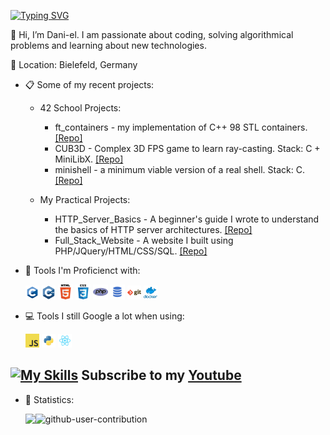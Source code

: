 [![Typing SVG](https://readme-typing-svg.demolab.com?font=Fira+Code&size=25&pause=500&color=10F74B&background=FFFFFF00&vCenter=true&width=435&lines=Hi+there+👋;Welcome+To+My+Github!;I'm+Uyi+El+Dani+(Dani+El);El,+in+Hebrew,+means+God!;Wanna+hear+a+story?;I'll+tell+you+how+time+began.;In+the+beginning,+was+a+bang!;(clears+throat)...+Well...;It+wasn't+really+a+bang.;The+Simulator+wore+earplugs,;and+turned+on+the+Simulation.;For+Immortals,+a+game+of+life.;Wonder+why+all+things+orbit?;Adinkra+is+a+programming+lang;known+by+Programmers;existing+beyond+Space+Time.;Can+you+read+the+Source+Code?;Listen+to+your+higher+self;We+are+Adinkra+Coders:;Maintaining+the+Source+Code+;For+the+Reality+Simulation!;🌹;Roses+are+red;🍾;Beer+is+green;👯;Girls+are+pink;(screeching+sound)...;(deep+humming)...;🤔;🤔;🤔;🤔;🤔;🤔;🤔;🤔;🤔;🤔;🤔;🤔;🤔;🤔;🤔;🤔;🤔;🤔;🤔;🤔;🤔;🤔;🤔;🤔)](https://git.io/typing-svg)

👋 Hi, I’m Dani-el. I am passionate about coding, solving algorithmical problems and learning about new technologies.

🌆 Location: Bielefeld, Germany

- 📋 Some of my recent projects:
     - 42 School Projects:
          - ft_containers - my implementation of C++ 98 STL containers. [[Repo]](https://github.com/AdinkraCoders/ft_containers)
          - CUB3D - Complex 3D FPS game to learn ray-casting. Stack: C + MiniLibX. [[Repo]](https://github.com/AdinkraCoders/Cub3D)
          - minishell - a minimum viable version of a real shell. Stack: C. [[Repo]](https://github.com/AdinkraCoders/Minishell)
      
     - My Practical Projects:
          - HTTP_Server_Basics - A beginner's guide I wrote to understand the basics of HTTP server architectures. [[Repo]](https://github.com/AdinkraCoders/HTTP_Server_Basics)
          - Full_Stack_Website - A website I built using PHP/JQuery/HTML/CSS/SQL. [[Repo]](https://github.com/AdinkraCoders/Full_Stack_Website)

- 🔨 Tools I'm Proficienct with:
      <p>
          <img src="https://raw.githubusercontent.com/github/explore/80688e429a7d4ef2fca1e82350fe8e3517d3494d/topics/c/c.png" alt="C" height="22">
          <img src="https://raw.githubusercontent.com/github/explore/80688e429a7d4ef2fca1e82350fe8e3517d3494d/topics/cpp/cpp.png" alt="CPP" height="22">
          <img src="https://raw.githubusercontent.com/github/explore/80688e429a7d4ef2fca1e82350fe8e3517d3494d/topics/html/html.png" alt="HTML" height="24">
          <img src="https://raw.githubusercontent.com/github/explore/80688e429a7d4ef2fca1e82350fe8e3517d3494d/topics/css/css.png" alt="CSS" height="24" >
          <img src="https://raw.githubusercontent.com/github/explore/80688e429a7d4ef2fca1e82350fe8e3517d3494d/topics/php/php.png" alt="PHP" height="24" >
          <img src="https://raw.githubusercontent.com/github/explore/80688e429a7d4ef2fca1e82350fe8e3517d3494d/topics/sql/sql.png" alt="SQL" height="24" >
          <img src="https://raw.githubusercontent.com/github/explore/80688e429a7d4ef2fca1e82350fe8e3517d3494d/topics/git/git.png" alt="git" height="22">
          <img src="https://raw.githubusercontent.com/github/explore/80688e429a7d4ef2fca1e82350fe8e3517d3494d/topics/docker/docker.png" alt="Docker" height="22">
      </p>


- 💻 Tools I still Google a lot when using:
      <p>
          <img src="https://raw.githubusercontent.com/github/explore/80688e429a7d4ef2fca1e82350fe8e3517d3494d/topics/javascript/javascript.png" alt="Javascript" height="22">
          <img src="https://raw.githubusercontent.com/github/explore/80688e429a7d4ef2fca1e82350fe8e3517d3494d/topics/python/python.png" alt="Python" height="22">
          <img src="https://raw.githubusercontent.com/github/explore/80688e429a7d4ef2fca1e82350fe8e3517d3494d/topics/react/react.png" alt="React" height="22">
      </p>

## [![My Skills](https://icons-for-free.com/iconfiles/png/64/super+tiny+icons+youtube-1324450801208600807.png)](https://www.youtube.com/@AdinkraCoders/) Subscribe to my [Youtube](https://www.youtube.com/@AdinkraCoders/)


- 📌 Statistics:
     <p>
      <a href="https://github-readme-stats.vercel.app/api/top-langs/?username=AdinkraCoders&layout=default">
          <img align="left" height="220" src="https://github-readme-stats.vercel.app/api/top-langs/?username=AdinkraCoders&layout=default"/>
     </a>
     </p>



![github-user-contribution](https://user-images.githubusercontent.com/58959408/157782696-8bc9ca49-ca61-4ab5-8b83-49c4e76c1a8f.svg)
